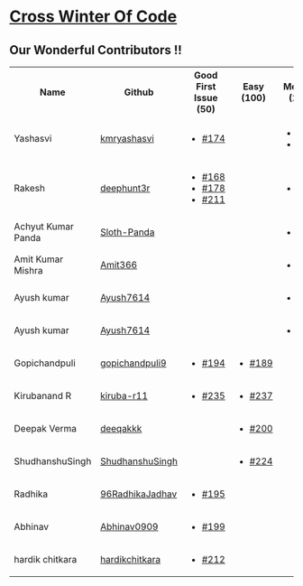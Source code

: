 # [Cross Winter Of Code](https://crosswoc.ieeedtu.in/)

## Our Wonderful Contributors !!

<table>
<tr><th>Name</th><th>Github</th><th>Good First Issue (50) </th><th>Easy (100)</th><th>Medium (200)</th><th>Hard (500)</th><th>Total</th><tr>
<tr>
   <td>Yashasvi</td>
   <td><a href='https://github.com/kmryashasvi'>kmryashasvi</a></td>
   <td>
      <ul>
         <li><a href='https://github.com/ankitapuri/DSA-guide/pull/174'>#174</a></li>
        </ul>
      
   </td>
   <td></td>
   <td>
      <ul>
          <li><a href='https://github.com/ankitapuri/DSA-guide/pull/197'>#197</a></li>
          <li><a href='https://github.com/ankitapuri/DSA-guide/pull/210'>#210</a></li>
      </ul>
      
   </td>
   <td></td>
   <td>450</td>
</tr>   
<tr>
   <td>Rakesh </td>
   <td><a href='https://github.com/deephunt3r'>deephunt3r</a></td>
   <td>
      <ul>
         <li><a href='https://github.com/ankitapuri/DSA-guide/pull/168'>#168</a></li>
          <li><a href='https://github.com/ankitapuri/DSA-guide/pull/178'>#178</a></li>
           <li><a href='https://github.com/ankitapuri/DSA-guide/pull/211'>#211</a></li>
      </ul>
      
   </td>
   <td></td>
   <td>
      <ul>
          <li><a href='https://github.com/ankitapuri/DSA-guide/pull/179'>#179</a></li>
      </ul>
      
   </td>
   <td></td>
   <td>350</td>
</tr>

<tr>
   <td>Achyut Kumar Panda </td>
   <td> <a href='https://github.com/Sloth-Panda'>Sloth-Panda</a></td>
   <td>         
   </td>
   <td></td>
   <td>
   <ul>
     <li><a href='https://github.com/ankitapuri/DSA-guide/pull/181'>#181</a></li>
   </ul>
   </td>
   <td></td>
   <td>200</td>
</tr>
<tr>
<td>Amit Kumar Mishra</td>
<td> <a href='https://github.com/Amit366'>Amit366</a></td>
   <td>         
   </td>
   <td></td>
   <td>
   <ul>
     <li><a href='https://github.com/ankitapuri/DSA-guide/pull/169'>#169</a></li>
   </ul>
   </td>
   <td></td>
   <td>200</td>
</tr>
<tr>
<td>Ayush kumar</td>
<td> <a href='https://github.com/Ayush7614'>Ayush7614</a></td>
   <td>         
   </td>
   <td></td>
   <td>
   <ul>
     <li><a href='https://github.com/ankitapuri/DSA-guide/pull/205'>#205</a></li>
   </ul>
   </td>
   <td></td>
   <td>200</td>
</tr>
<tr>
<td>Ayush kumar</td>
<td> <a href='https://github.com/Ayush7614'>Ayush7614</a></td>
   <td>         
   </td>
   <td></td>
   <td>
   <ul>
     <li><a href='https://github.com/ankitapuri/DSA-guide/pull/191'>#191</a></li>
   </ul>
   </td>
   <td></td>
   <td>200</td>
</tr>
<tr>
<td>Gopichandpuli</td>
<td> <a href='https://github.com/gopichandpuli9'>gopichandpuli9</a></td>
   <td>   
   <ul>
   <li><a href='https://github.com/ankitapuri/DSA-guide/pull/194'>#194</a></li>
   </ul>
   </td>
   <td>
   <ul>
   <li><a href='https://github.com/ankitapuri/DSA-guide/pull/189'>#189</a></li>
   </ul>
   </td>
   <td></td>
   <td></td>
   <td>150</td>
</tr>
<tr>
<td>Kirubanand R</td>
<td> <a href='https://github.com/kiruba-r11'>kiruba-r11</a></td>
   <td>
   <ul>
   <li><a href='https://github.com/ankitapuri/DSA-guide/pull/235'>#235</a></li>
   </ul>
   </td>
   <td> 
       <ul>
   <li><a href='https://github.com/ankitapuri/DSA-guide/pull/237'>#237</a></li>
   </ul>
   </td>
   <td></td>
   <td></td>
   <td>150</td>
</tr>
<tr>
<td>Deepak Verma</td>
<td> <a href='https://github.com/deeqakkk'>deeqakkk</a></td>
   <td> </td>
   <td>
   <ul>
   <li><a href='https://github.com/ankitapuri/DSA-guide/pull/200'>#200</a></li>
   </ul>
   </td>
   <td></td>
   <td></td>
   <td>100</td>
</tr>
<tr>
<td>ShudhanshuSingh</td>
<td> <a href='https://github.com/ShudhanshuSingh'>ShudhanshuSingh</a></td>
   <td> </td>
   <td>
   <ul>
   <li><a href='https://github.com/ankitapuri/DSA-guide/pull/224'>#224</a></li>
   </ul>
   </td>
   <td></td>
   <td></td>
   <td>100</td>
</tr>
<tr>
<td>Radhika</td>
<td> <a href='https://github.com/96RadhikaJadhav'>96RadhikaJadhav</a></td>
   <td>
   <ul>
   <li><a href='https://github.com/ankitapuri/DSA-guide/pull/195'>#195</a></li>
   </ul>
   </td>
   <td> </td>
   <td></td>
   <td></td>
   <td>50</td>
</tr>
<tr>
<td>Abhinav</td>
<td> <a href='https://github.com/Abhinav0909'>Abhinav0909</a></td>
   <td>
   <ul>
   <li><a href='https://github.com/ankitapuri/DSA-guide/pull/199'>#199</a></li>
   </ul>
   </td>
   <td> </td>
   <td></td>
   <td></td>
   <td>50</td>
</tr>
<tr>
<td>hardik chitkara</td>
<td> <a href='https://github.com/hardikchitkara'>hardikchitkara</a></td>
   <td>
   <ul>
   <li><a href='https://github.com/ankitapuri/DSA-guide/pull/212'>#212</a></li>
   </ul>
   </td>
   <td> </td>
   <td></td>
   <td></td>
   <td>50</td>
</tr>


</table>
